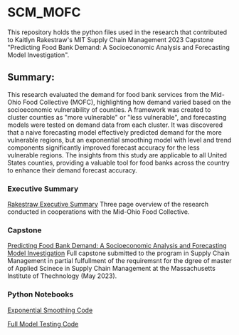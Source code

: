# SCM_MOFC
This repository holds the python files used in the research that contributed to Kaitlyn Rakestraw's MIT Supply Chain Management 2023 Capstone "Predicting Food Bank Demand: A Socioeconomic Analysis and Forecasting Model Investigation".

## Summary: 
This research evaluated the demand for food bank services from the Mid-Ohio Food Collective
(MOFC), highlighting how demand varied based on the socioeconomic vulnerability of counties. A framework was
created to cluster counties as "more vulnerable" or "less vulnerable", and forecasting models were tested on
demand data from each cluster. It was discovered that a naive forecasting model effectively predicted demand for
the more vulnerable regions, but an exponential smoothing model with level and trend components significantly
improved forecast accuracy for the less vulnerable regions. The insights from this study are applicable to all
United States counties, providing a valuable tool for food banks across the country to enhance their demand
forecast accuracy.

### Executive Summary
[Rakestraw Executive Summary](https://github.com/MIT-HSCL/SCM_MOFC/blob/main/Rakestraw%20Executive%20Summary_final.pdf)
Three page overview of the research conducted in cooperations with the Mid-Ohio Food Collective.

### Capstone
[Predicting Food Bank Demand: A Socioeconomic Analysis and Forecasting Model Investigation](https://github.com/MIT-HSCL/SCM_MOFC/blob/main/Rakestraw_Capstone_Final.pdf)
Full capstone submitted to the program in Supply Chain Management in partial fulfullment of the requiremsnt for the dgree of master of Applied Scinece in Supply Chain Management at the Massachusetts Institute of Thechnology (May 2023).

### Python Notebooks
[Exponential Smoothing Code](https://github.com/MIT-HSCL/SCM_MOFC#:~:text=Exp_Smoothing_Code_Update.ipynb)

[Full Model Testing Code](https://github.com/MIT-HSCL/SCM_MOFC#:~:text=Full_Model_Testing_Code.ipynb)
